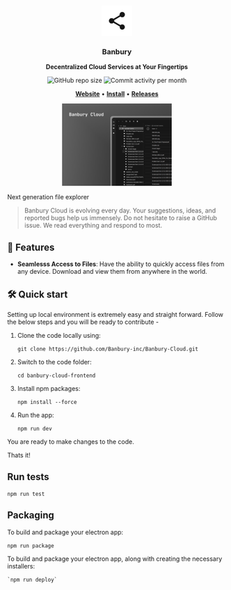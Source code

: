 <br /><br />

<p align="center">
<a href="https://github.com/Banbury-inc/Banbury-Cloud/blob/main/static/NeuraNet_Icons/ios/AppIcon-83.5%402x~ipad.png">
  <img src="https://github.com/Banbury-inc/Banbury-Cloud/blob/main/static/NeuraNet_Icons/ios/AppIcon-83.5%402x~ipad.png" alt="Plane Logo" width="70">
</a>
</p>


<h3 align="center"><b>Banbury</b></h3>
<p align="center"><b>Decentralized Cloud Services at Your Fingertips</b></p>

<p align="center">
<img alt="GitHub repo size" src="https://img.shields.io/github/repo-size/Banbury-inc/Banbury-Cloud?style=for-the-badge">
</a>
<img alt="Commit activity per month" src="https://img.shields.io/github/commit-activity/m/Banbury-Inc/Banbury-Cloud?style=for-the-badge" />
</p>

<p align="center">
    <a href="https://banbury.io/"><b>Website</b></a> •
  <a href="https://banbury.io/Cloud"><b>Install</b></a> •
    <a href="https://github.com/Banbury-inc/Banbury-Cloud/releases"><b>Releases</b></a>
</p>

<p align="center">
    <a href="https://github.com/Banbury-inc/Banbury-Cloud/blob/main/static/Mockup.png" target="_blank">
      <img
        src="https://github.com/Banbury-inc/Banbury-Cloud/blob/main/static/Mockup.png"
        alt="Plane Screens"
        width="50%"
      />
    </a>
</p>

Next generation file explorer

> Banbury Cloud is evolving every day. Your suggestions, ideas, and reported bugs help us immensely. Do not hesitate to raise a GitHub issue. We read everything and respond to most.



## 🚀 Features

- **Seamlesss Access to Files**: Have the ability to quickly access files from any device. Download and view them from anywhere in the world.


## 🛠️ Quick start

Setting up local environment is extremely easy and straight forward. Follow the below steps and you will be ready to contribute - 

1. Clone the code locally using:
   ```
   git clone https://github.com/Banbury-inc/Banbury-Cloud.git
   ```
2. Switch to the code folder:
   ```
   cd banbury-cloud-frontend
   ```
3. Install npm packages:
   ```
   npm install --force
   ```
4. Run the app:
   ```
   npm run dev
   ```
You are ready to make changes to the code.

Thats it!

## Run tests
   ```
   npm run test
   ```

## Packaging

To build and package your electron app:
```
npm run package
```

To build and package your electron app, along with creating the necessary installers:
```
`npm run deploy`
```



